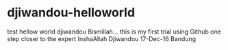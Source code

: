 # djiwandou-helloworld
test hellow world djiwandou
Bismillah... this is my first trial using Github
one step closer to the expert InshaAllah
Djiwandou 17-Dec-16 Bandung
